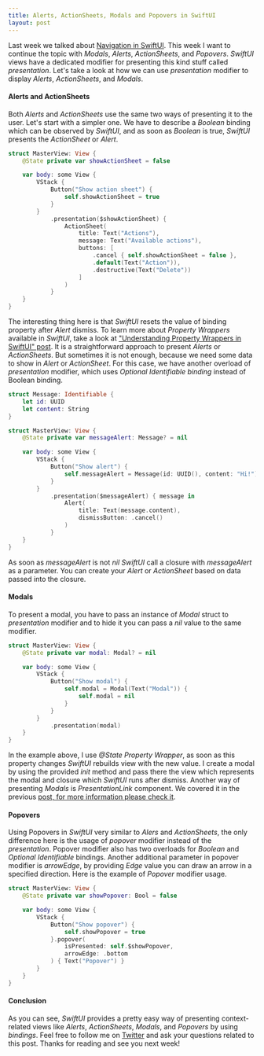 ```yaml
---
title: Alerts, ActionSheets, Modals and Popovers in SwiftUI
layout: post
---
```


Last week we talked about [Navigation in SwiftUI](/2019/07/17/navigation-in-swiftui/). This week I want to continue the topic with *Modals*, *Alerts*,  *ActionSheets*, and *Popovers*. *SwiftUI* views have a dedicated modifier for presenting this kind stuff called *presentation*. Let's take a look at how we can use *presentation* modifier to display *Alerts*, *ActionSheets*, and *Modals*.

#### Alerts and ActionSheets
Both *Alerts* and *ActionSheets* use the same two ways of presenting it to the user. Let's start with a simpler one. We have to describe a *Boolean* binding which can be observed by *SwiftUI*, and as soon as *Boolean* is true, *SwiftUI* presents the *ActionSheet* or *Alert*.

```swift
struct MasterView: View {
    @State private var showActionSheet = false

    var body: some View {
        VStack {
            Button("Show action sheet") {
                self.showActionSheet = true
            }
        }
            .presentation($showActionSheet) {
                ActionSheet(
                    title: Text("Actions"),
                    message: Text("Available actions"),
                    buttons: [
                        .cancel { self.showActionSheet = false },
                        .default(Text("Action")),
                        .destructive(Text("Delete"))
                    ]
                )
            }
    }
}
```

The interesting thing here is that *SwiftUI* resets the value of binding property after *Alert* dismiss. To learn more about *Property Wrappers* available in *SwiftUI*, take a look at ["Understanding Property Wrappers in SwiftUI" post](/2019/06/12/understanding-property-wrappers-in-swiftui/). It is a straightforward approach to present *Alerts* or *ActionSheets*. But sometimes it is not enough, because we need some data to show in *Alert* or *ActionSheet*. For this case, we have another overload of *presentation* modifier, which uses *Optional Identifiable binding* instead of Boolean binding.

```swift
struct Message: Identifiable {
    let id: UUID
    let content: String
}

struct MasterView: View {
    @State private var messageAlert: Message? = nil

    var body: some View {
        VStack {
            Button("Show alert") {
                self.messageAlert = Message(id: UUID(), content: "Hi!")
            }
        }
            .presentation($messageAlert) { message in
                Alert(
                    title: Text(message.content),
                    dismissButton: .cancel()
                )
            }
    }
}
```

As soon as *messageAlert* is not *nil* *SwiftUI* call a closure with *messageAlert* as a parameter. You can create your *Alert* or *ActionSheet* based on data passed into the closure. 

#### Modals
To present a modal, you have to pass an instance of *Modal* struct to *presentation* modifier and to hide it you can pass a *nil* value to the same modifier.

```swift
struct MasterView: View {
    @State private var modal: Modal? = nil

    var body: some View {
        VStack {
            Button("Show modal") {
                self.modal = Modal(Text("Modal")) {
                    self.modal = nil
                }
            }
        }
            .presentation(modal)
    }
}
```

In the example above, I use *@State Property Wrapper*, as soon as this property changes *SwiftUI* rebuilds view with the new value. I create a modal by using the provided *init* method and pass there the view which represents the modal and closure which *SwiftUI* runs after dismiss. Another way of presenting *Modals* is *PresentationLink* component. We covered it in the previous [post, for more information please check it](/2019/07/17/navigation-in-swiftui/).

#### Popovers
Using Popovers in *SwiftUI* very similar to *Alers* and *ActionSheets*, the only difference here is the usage of *popover* modifier instead of the *presentation*. Popover modifier also has two overloads for *Boolean* and *Optional Identifiable* bindings. Another additional parameter in popover modifier is *arrowEdge*, by providing *Edge* value you can draw an arrow in a specified direction. Here is the example of *Popover* modifier usage.

```swift
struct MasterView: View {
    @State private var showPopover: Bool = false

    var body: some View {
        VStack {
            Button("Show popover") {
                self.showPopover = true
            }.popover(
                isPresented: self.$showPopover,
                arrowEdge: .bottom
            ) { Text("Popover") }
        }
    }
}
```

#### Conclusion
As you can see, *SwiftUI* provides a pretty easy way of presenting context-related views like *Alerts*, *ActionSheets*, *Modals*, and *Popovers* by using *bindings*. Feel free to follow me on [Twitter](https://twitter.com/mecid) and ask your questions related to this post. Thanks for reading and see you next week!  

